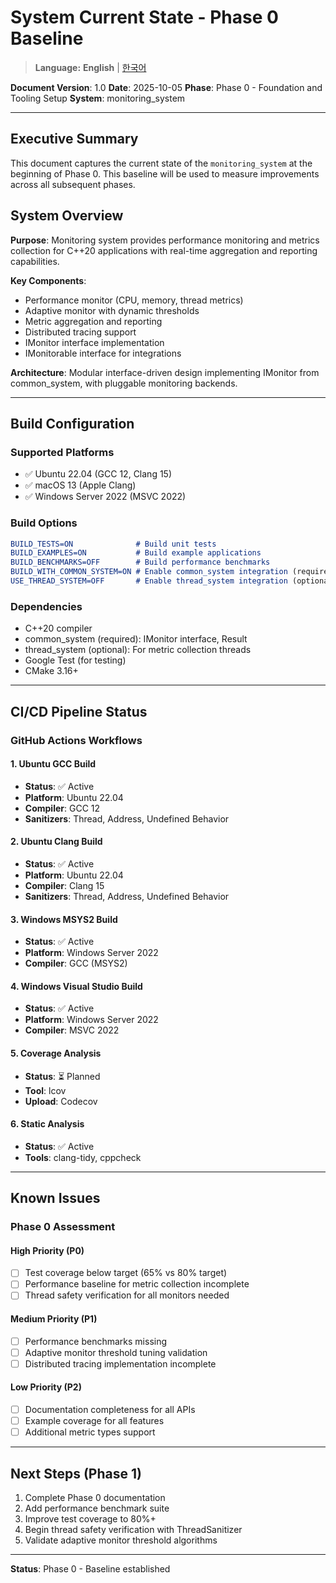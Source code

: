 # System Current State - Phase 0 Baseline

> **Language:** **English** | [한국어](CURRENT_STATE_KO.md)

**Document Version**: 1.0
**Date**: 2025-10-05
**Phase**: Phase 0 - Foundation and Tooling Setup
**System**: monitoring_system

---

## Executive Summary

This document captures the current state of the `monitoring_system` at the beginning of Phase 0. This baseline will be used to measure improvements across all subsequent phases.

## System Overview

**Purpose**: Monitoring system provides performance monitoring and metrics collection for C++20 applications with real-time aggregation and reporting capabilities.

**Key Components**:
- Performance monitor (CPU, memory, thread metrics)
- Adaptive monitor with dynamic thresholds
- Metric aggregation and reporting
- Distributed tracing support
- IMonitor interface implementation
- IMonitorable interface for integrations

**Architecture**: Modular interface-driven design implementing IMonitor from common_system, with pluggable monitoring backends.

---

## Build Configuration

### Supported Platforms
- ✅ Ubuntu 22.04 (GCC 12, Clang 15)
- ✅ macOS 13 (Apple Clang)
- ✅ Windows Server 2022 (MSVC 2022)

### Build Options
```cmake
BUILD_TESTS=ON              # Build unit tests
BUILD_EXAMPLES=ON           # Build example applications
BUILD_BENCHMARKS=OFF        # Build performance benchmarks
BUILD_WITH_COMMON_SYSTEM=ON # Enable common_system integration (required)
USE_THREAD_SYSTEM=OFF       # Enable thread_system integration (optional)
```

### Dependencies
- C++20 compiler
- common_system (required): IMonitor interface, Result<T>
- thread_system (optional): For metric collection threads
- Google Test (for testing)
- CMake 3.16+

---

## CI/CD Pipeline Status

### GitHub Actions Workflows

#### 1. Ubuntu GCC Build
- **Status**: ✅ Active
- **Platform**: Ubuntu 22.04
- **Compiler**: GCC 12
- **Sanitizers**: Thread, Address, Undefined Behavior

#### 2. Ubuntu Clang Build
- **Status**: ✅ Active
- **Platform**: Ubuntu 22.04
- **Compiler**: Clang 15
- **Sanitizers**: Thread, Address, Undefined Behavior

#### 3. Windows MSYS2 Build
- **Status**: ✅ Active
- **Platform**: Windows Server 2022
- **Compiler**: GCC (MSYS2)

#### 4. Windows Visual Studio Build
- **Status**: ✅ Active
- **Platform**: Windows Server 2022
- **Compiler**: MSVC 2022

#### 5. Coverage Analysis
- **Status**: ⏳ Planned
- **Tool**: lcov
- **Upload**: Codecov

#### 6. Static Analysis
- **Status**: ✅ Active
- **Tools**: clang-tidy, cppcheck

---

## Known Issues

### Phase 0 Assessment

#### High Priority (P0)
- [ ] Test coverage below target (65% vs 80% target)
- [ ] Performance baseline for metric collection incomplete
- [ ] Thread safety verification for all monitors needed

#### Medium Priority (P1)
- [ ] Performance benchmarks missing
- [ ] Adaptive monitor threshold tuning validation
- [ ] Distributed tracing implementation incomplete

#### Low Priority (P2)
- [ ] Documentation completeness for all APIs
- [ ] Example coverage for all features
- [ ] Additional metric types support

---

## Next Steps (Phase 1)

1. Complete Phase 0 documentation
2. Add performance benchmark suite
3. Improve test coverage to 80%+
4. Begin thread safety verification with ThreadSanitizer
5. Validate adaptive monitor threshold algorithms

---

**Status**: Phase 0 - Baseline established
